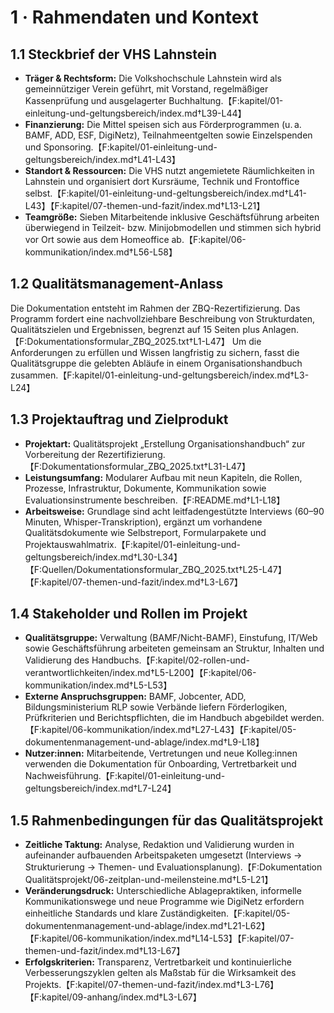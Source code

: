 # 1 · Rahmendaten und Kontext

## 1.1 Steckbrief der VHS Lahnstein

- **Träger & Rechtsform:** Die Volkshochschule Lahnstein wird als gemeinnütziger Verein geführt, mit Vorstand, regelmäßiger Kassenprüfung und ausgelagerter Buchhaltung.【F:kapitel/01-einleitung-und-geltungsbereich/index.md†L39-L44】
- **Finanzierung:** Die Mittel speisen sich aus Förderprogrammen (u. a. BAMF, ADD, ESF, DigiNetz), Teilnahmeentgelten sowie Einzelspenden und Sponsoring.【F:kapitel/01-einleitung-und-geltungsbereich/index.md†L41-L43】
- **Standort & Ressourcen:** Die VHS nutzt angemietete Räumlichkeiten in Lahnstein und organisiert dort Kursräume, Technik und Frontoffice selbst.【F:kapitel/01-einleitung-und-geltungsbereich/index.md†L41-L43】【F:kapitel/07-themen-und-fazit/index.md†L13-L21】
- **Teamgröße:** Sieben Mitarbeitende inklusive Geschäftsführung arbeiten überwiegend in Teilzeit- bzw. Minijobmodellen und stimmen sich hybrid vor Ort sowie aus dem Homeoffice ab.【F:kapitel/06-kommunikation/index.md†L56-L58】

## 1.2 Qualitätsmanagement-Anlass

Die Dokumentation entsteht im Rahmen der ZBQ-Rezertifizierung. Das Programm fordert eine nachvollziehbare Beschreibung von Strukturdaten, Qualitätszielen und Ergebnissen, begrenzt auf 15 Seiten plus Anlagen.【F:Dokumentationsformular_ZBQ_2025.txt†L1-L47】 Um die Anforderungen zu erfüllen und Wissen langfristig zu sichern, fasst die Qualitätsgruppe die gelebten Abläufe in einem Organisationshandbuch zusammen.【F:kapitel/01-einleitung-und-geltungsbereich/index.md†L3-L24】

## 1.3 Projektauftrag und Zielprodukt

- **Projektart:** Qualitätsprojekt „Erstellung Organisationshandbuch“ zur Vorbereitung der Rezertifizierung.【F:Dokumentationsformular_ZBQ_2025.txt†L31-L47】
- **Leistungsumfang:** Modularer Aufbau mit neun Kapiteln, die Rollen, Prozesse, Infrastruktur, Dokumente, Kommunikation sowie Evaluationsinstrumente beschreiben.【F:README.md†L1-L18】
- **Arbeitsweise:** Grundlage sind acht leitfadengestützte Interviews (60–90 Minuten, Whisper-Transkription), ergänzt um vorhandene Qualitätsdokumente wie Selbstreport, Formularpakete und Projektauswahlmatrix.【F:kapitel/01-einleitung-und-geltungsbereich/index.md†L30-L34】【F:Quellen/Dokumentationsformular_ZBQ_2025.txt†L25-L47】【F:kapitel/07-themen-und-fazit/index.md†L3-L67】

## 1.4 Stakeholder und Rollen im Projekt

- **Qualitätsgruppe:** Verwaltung (BAMF/Nicht-BAMF), Einstufung, IT/Web sowie Geschäftsführung arbeiteten gemeinsam an Struktur, Inhalten und Validierung des Handbuchs.【F:kapitel/02-rollen-und-verantwortlichkeiten/index.md†L5-L200】【F:kapitel/06-kommunikation/index.md†L5-L53】
- **Externe Anspruchsgruppen:** BAMF, Jobcenter, ADD, Bildungsministerium RLP sowie Verbände liefern Förderlogiken, Prüfkriterien und Berichtspflichten, die im Handbuch abgebildet werden.【F:kapitel/06-kommunikation/index.md†L27-L43】【F:kapitel/05-dokumentenmanagement-und-ablage/index.md†L9-L18】
- **Nutzer:innen:** Mitarbeitende, Vertretungen und neue Kolleg:innen verwenden die Dokumentation für Onboarding, Vertretbarkeit und Nachweisführung.【F:kapitel/01-einleitung-und-geltungsbereich/index.md†L7-L24】

## 1.5 Rahmenbedingungen für das Qualitätsprojekt

- **Zeitliche Taktung:** Analyse, Redaktion und Validierung wurden in aufeinander aufbauenden Arbeitspaketen umgesetzt (Interviews → Strukturierung → Themen- und Evaluationsplanung).【F:Dokumentation Qualitätsprojekt/06-zeitplan-und-meilensteine.md†L5-L21】
- **Veränderungsdruck:** Unterschiedliche Ablagepraktiken, informelle Kommunikationswege und neue Programme wie DigiNetz erfordern einheitliche Standards und klare Zuständigkeiten.【F:kapitel/05-dokumentenmanagement-und-ablage/index.md†L21-L62】【F:kapitel/06-kommunikation/index.md†L14-L53】【F:kapitel/07-themen-und-fazit/index.md†L13-L67】
- **Erfolgskriterien:** Transparenz, Vertretbarkeit und kontinuierliche Verbesserungszyklen gelten als Maßstab für die Wirksamkeit des Projekts.【F:kapitel/07-themen-und-fazit/index.md†L3-L76】【F:kapitel/09-anhang/index.md†L3-L67】
